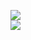 [![](https://img.shields.io/badge/Made%20With-Github%20Spray-lightgrey.svg?style=for-the-badge&logo=github)](https://github.com/Annihil/github-spray#11316)  
[![](https://i.imgur.com/2DrTn0Z.gif)](https://github.com/Annihil/github-spray)